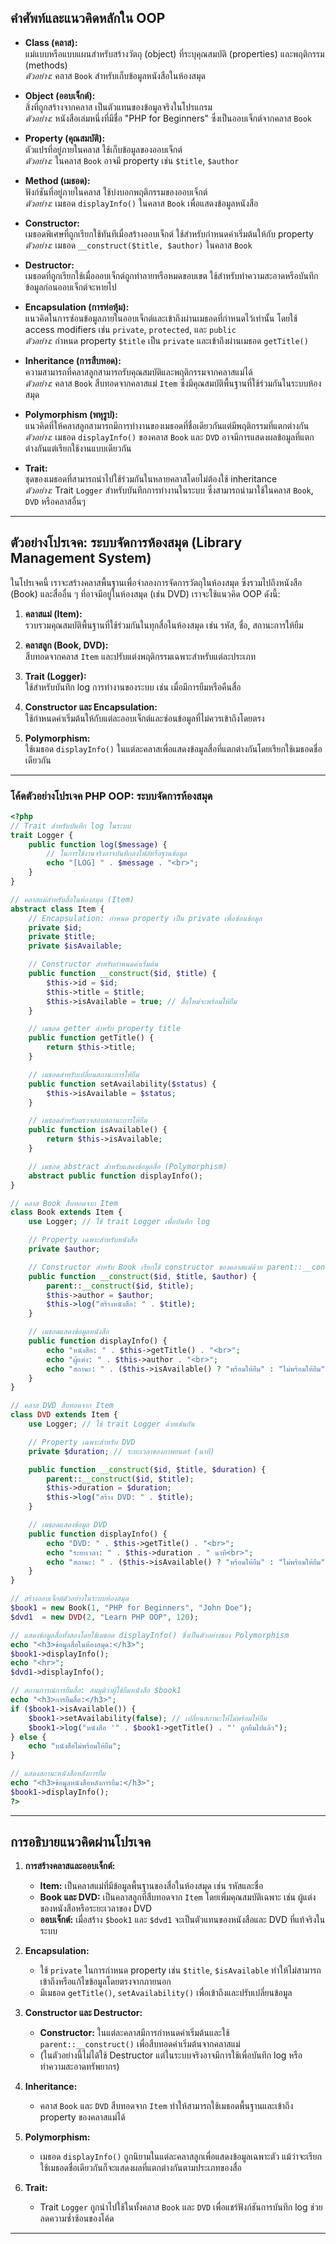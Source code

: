 ## คำศัพท์และแนวคิดหลักใน OOP

- **Class (คลาส):**  
  แม่แบบหรือแบบแผนสำหรับสร้างวัตถุ (object) ที่ระบุคุณสมบัติ (properties) และพฤติกรรม (methods)  
  *ตัวอย่าง:* คลาส `Book` สำหรับเก็บข้อมูลหนังสือในห้องสมุด

- **Object (ออบเจ็กต์):**  
  สิ่งที่ถูกสร้างจากคลาส เป็นตัวแทนของข้อมูลจริงในโปรแกรม  
  *ตัวอย่าง:* หนังสือเล่มหนึ่งที่มีชื่อ "PHP for Beginners" ซึ่งเป็นออบเจ็กต์จากคลาส `Book`

- **Property (คุณสมบัติ):**  
  ตัวแปรที่อยู่ภายในคลาส ใช้เก็บข้อมูลของออบเจ็กต์  
  *ตัวอย่าง:* ในคลาส `Book` อาจมี property เช่น `$title`, `$author`

- **Method (เมธอด):**  
  ฟังก์ชันที่อยู่ภายในคลาส ใช้บ่งบอกพฤติกรรมของออบเจ็กต์  
  *ตัวอย่าง:* เมธอด `displayInfo()` ในคลาส `Book` เพื่อแสดงข้อมูลหนังสือ

- **Constructor:**  
  เมธอดพิเศษที่ถูกเรียกใช้ทันทีเมื่อสร้างออบเจ็กต์ ใช้สำหรับกำหนดค่าเริ่มต้นให้กับ property  
  *ตัวอย่าง:* เมธอด `__construct($title, $author)` ในคลาส `Book`

- **Destructor:**  
  เมธอดที่ถูกเรียกใช้เมื่อออบเจ็กต์ถูกทำลายหรือหมดขอบเขต ใช้สำหรับทำความสะอาดหรือบันทึกข้อมูลก่อนออบเจ็กต์จะหายไป

- **Encapsulation (การห่อหุ้ม):**  
  แนวคิดในการซ่อนข้อมูลภายในออบเจ็กต์และเข้าถึงผ่านเมธอดที่กำหนดไว้เท่านั้น โดยใช้ access modifiers เช่น `private`, `protected`, และ `public`  
  *ตัวอย่าง:* กำหนด property `$title` เป็น `private` และเข้าถึงผ่านเมธอด `getTitle()`

- **Inheritance (การสืบทอด):**  
  ความสามารถที่คลาสลูกสามารถรับคุณสมบัติและพฤติกรรมจากคลาสแม่ได้  
  *ตัวอย่าง:* คลาส `Book` สืบทอดจากคลาสแม่ `Item` ซึ่งมีคุณสมบัติพื้นฐานที่ใช้ร่วมกันในระบบห้องสมุด

- **Polymorphism (พหุรูป):**  
  แนวคิดที่ให้คลาสลูกสามารถมีการทำงานของเมธอดที่ชื่อเดียวกันแต่มีพฤติกรรมที่แตกต่างกัน  
  *ตัวอย่าง:* เมธอด `displayInfo()` ของคลาส `Book` และ `DVD` อาจมีการแสดงผลข้อมูลที่แตกต่างกันแต่เรียกใช้งานแบบเดียวกัน

- **Trait:**  
  ชุดของเมธอดที่สามารถนำไปใช้ร่วมกันในหลายคลาสโดยไม่ต้องใช้ inheritance  
  *ตัวอย่าง:* Trait `Logger` สำหรับบันทึกการทำงานในระบบ ซึ่งสามารถนำมาใช้ในคลาส `Book`, `DVD` หรือคลาสอื่นๆ

---

## ตัวอย่างโปรเจค: ระบบจัดการห้องสมุด (Library Management System)

ในโปรเจคนี้ เราจะสร้างคลาสพื้นฐานเพื่อจำลองการจัดการวัตถุในห้องสมุด ซึ่งรวมไปถึงหนังสือ (Book) และสื่ออื่น ๆ ที่อาจมีอยู่ในห้องสมุด (เช่น DVD) เราจะใช้แนวคิด OOP ดังนี้:

1. **คลาสแม่ (Item):**  
   รวบรวมคุณสมบัติพื้นฐานที่ใช้ร่วมกันในทุกสื่อในห้องสมุด เช่น รหัส, ชื่อ, สถานะการให้ยืม

2. **คลาสลูก (Book, DVD):**  
   สืบทอดจากคลาส `Item` และปรับแต่งพฤติกรรมเฉพาะสำหรับแต่ละประเภท

3. **Trait (Logger):**  
   ใช้สำหรับบันทึก log การทำงานของระบบ เช่น เมื่อมีการยืมหรือคืนสื่อ

4. **Constructor และ Encapsulation:**  
   ใช้กำหนดค่าเริ่มต้นให้กับแต่ละออบเจ็กต์และซ่อนข้อมูลที่ไม่ควรเข้าถึงโดยตรง

5. **Polymorphism:**  
   ใช้เมธอด `displayInfo()` ในแต่ละคลาสเพื่อแสดงข้อมูลสื่อที่แตกต่างกันโดยเรียกใช้เมธอดชื่อเดียวกัน

---

### โค้ดตัวอย่างโปรเจค PHP OOP: ระบบจัดการห้องสมุด

```php
<?php
// Trait สำหรับบันทึก log ในระบบ
trait Logger {
    public function log($message) {
        // ในการใช้งานจริงอาจบันทึกลงไฟล์หรือฐานข้อมูล
        echo "[LOG] " . $message . "<br>";
    }
}

// คลาสแม่สำหรับสื่อในห้องสมุด (Item)
abstract class Item {
    // Encapsulation: กำหนด property เป็น private เพื่อซ่อนข้อมูล
    private $id;
    private $title;
    private $isAvailable;

    // Constructor สำหรับกำหนดค่าเริ่มต้น
    public function __construct($id, $title) {
        $this->id = $id;
        $this->title = $title;
        $this->isAvailable = true; // สื่อใหม่จะพร้อมให้ยืม
    }

    // เมธอด getter สำหรับ property title
    public function getTitle() {
        return $this->title;
    }

    // เมธอดสำหรับเปลี่ยนสถานะการให้ยืม
    public function setAvailability($status) {
        $this->isAvailable = $status;
    }

    // เมธอดสำหรับตรวจสอบสถานะการให้ยืม
    public function isAvailable() {
        return $this->isAvailable;
    }

    // เมธอด abstract สำหรับแสดงข้อมูลสื่อ (Polymorphism)
    abstract public function displayInfo();
}

// คลาส Book สืบทอดจาก Item
class Book extends Item {
    use Logger; // ใช้ trait Logger เพื่อบันทึก log

    // Property เฉพาะสำหรับหนังสือ
    private $author;

    // Constructor สำหรับ Book เรียกใช้ constructor ของคลาสแม่ด้วย parent::__construct()
    public function __construct($id, $title, $author) {
        parent::__construct($id, $title);
        $this->author = $author;
        $this->log("สร้างหนังสือ: " . $title);
    }

    // เมธอดแสดงข้อมูลหนังสือ
    public function displayInfo() {
        echo "หนังสือ: " . $this->getTitle() . "<br>";
        echo "ผู้แต่ง: " . $this->author . "<br>";
        echo "สถานะ: " . ($this->isAvailable() ? "พร้อมให้ยืม" : "ไม่พร้อมให้ยืม") . "<br>";
    }
}

// คลาส DVD สืบทอดจาก Item
class DVD extends Item {
    use Logger; // ใช้ trait Logger ด้วยเช่นกัน

    // Property เฉพาะสำหรับ DVD
    private $duration; // ระยะเวลาของภาพยนตร์ (นาที)

    public function __construct($id, $title, $duration) {
        parent::__construct($id, $title);
        $this->duration = $duration;
        $this->log("สร้าง DVD: " . $title);
    }

    // เมธอดแสดงข้อมูล DVD
    public function displayInfo() {
        echo "DVD: " . $this->getTitle() . "<br>";
        echo "ระยะเวลา: " . $this->duration . " นาที<br>";
        echo "สถานะ: " . ($this->isAvailable() ? "พร้อมให้ยืม" : "ไม่พร้อมให้ยืม") . "<br>";
    }
}

// สร้างออบเจ็กต์ตัวอย่างในระบบห้องสมุด
$book1 = new Book(1, "PHP for Beginners", "John Doe");
$dvd1  = new DVD(2, "Learn PHP OOP", 120);

// แสดงข้อมูลสื่อทั้งสองโดยใช้เมธอด displayInfo() ซึ่งเป็นตัวอย่างของ Polymorphism
echo "<h3>ข้อมูลสื่อในห้องสมุด:</h3>";
$book1->displayInfo();
echo "<hr>";
$dvd1->displayInfo();

// สถานการณ์การยืมสื่อ: สมมุติว่าผู้ใช้ยืมหนังสือ $book1
echo "<h3>การยืมสื่อ:</h3>";
if ($book1->isAvailable()) {
    $book1->setAvailability(false); // เปลี่ยนสถานะให้ไม่พร้อมให้ยืม
    $book1->log("หนังสือ '" . $book1->getTitle() . "' ถูกยืมไปแล้ว");
} else {
    echo "หนังสือไม่พร้อมให้ยืม";
}

// แสดงสถานะหนังสือหลังการยืม
echo "<h3>ข้อมูลหนังสือหลังการยืม:</h3>";
$book1->displayInfo();
?>
```

---

## การอธิบายแนวคิดผ่านโปรเจค

1. **การสร้างคลาสและออบเจ็กต์:**  
   - **Item:** เป็นคลาสแม่ที่มีข้อมูลพื้นฐานของสื่อในห้องสมุด เช่น รหัสและชื่อ  
   - **Book และ DVD:** เป็นคลาสลูกที่สืบทอดจาก `Item` โดยเพิ่มคุณสมบัติเฉพาะ เช่น ผู้แต่งของหนังสือหรือระยะเวลาของ DVD  
   - **ออบเจ็กต์:** เมื่อสร้าง `$book1` และ `$dvd1` จะเป็นตัวแทนของหนังสือและ DVD ที่แท้จริงในระบบ

2. **Encapsulation:**  
   - ใช้ `private` ในการกำหนด property เช่น `$title`, `$isAvailable` ทำให้ไม่สามารถเข้าถึงหรือแก้ไขข้อมูลโดยตรงจากภายนอก  
   - มีเมธอด `getTitle()`, `setAvailability()` เพื่อเข้าถึงและปรับเปลี่ยนข้อมูล

3. **Constructor และ Destructor:**  
   - **Constructor:** ในแต่ละคลาสมีการกำหนดค่าเริ่มต้นและใช้ `parent::__construct()` เพื่อสืบทอดค่าเริ่มต้นจากคลาสแม่  
   - (ในตัวอย่างนี้ไม่ได้ใช้ Destructor แต่ในระบบจริงอาจมีการใช้เพื่อบันทึก log หรือทำความสะอาดทรัพยากร)

4. **Inheritance:**  
   - คลาส `Book` และ `DVD` สืบทอดจาก `Item` ทำให้สามารถใช้เมธอดพื้นฐานและเข้าถึง property ของคลาสแม่ได้

5. **Polymorphism:**  
   - เมธอด `displayInfo()` ถูกนิยามในแต่ละคลาสลูกเพื่อแสดงข้อมูลเฉพาะตัว แม้ว่าจะเรียกใช้เมธอดชื่อเดียวกันก็จะแสดงผลที่แตกต่างกันตามประเภทของสื่อ

6. **Trait:**  
   - Trait `Logger` ถูกนำไปใช้ในทั้งคลาส `Book` และ `DVD` เพื่อแชร์ฟังก์ชันการบันทึก log ช่วยลดความซ้ำซ้อนของโค้ด

---